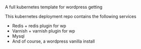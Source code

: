 A full kubernetes template for wordpress getting

This kubernetes deployment repo contains the following services

- Redis + redis plugin for wp
- Varnish + varnish plugin for wp
- Mysql 
- And of course, a wordpress vanilla install
